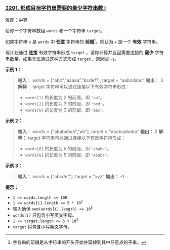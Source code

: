 ### [3291\. 形成目标字符串需要的最少字符串数 I](https://leetcode.cn/problems/minimum-number-of-valid-strings-to-form-target-i/)

难度：中等

给你一个字符串数组 `words` 和一个字符串 `target`。

如果字符串 `x` 是 `words` 中 **任意** 字符串的 **前缀**[^1]，则认为 `x` 是一个 **有效** 字符串。

现计划通过 **连接** 有效字符串形成 `target` ，请你计算并返回需要连接的 **最少** 字符串数量。如果无法通过这种方式形成 `target`，则返回 `-1`。

**示例 1：**

> **输入：** words = ["abc","aaaaa","bcdef"], target = "aabcdabc"
> **输出：** 3
> **解释：**
> target 字符串可以通过连接以下有效字符串形成：
>
> - `words[1]` 的长度为 2 的前缀，即 `"aa"`。
> - `words[2]` 的长度为 3 的前缀，即 `"bcd"`。
> - `words[0]` 的长度为 3 的前缀，即 `"abc"`。

**示例 2：**

> **输入：** words = ["abababab","ab"], target = "ababaababa"
> **输出：** 2
> **解释：**
> target 字符串可以通过连接以下有效字符串形成：
>
> - `words[0]` 的长度为 5 的前缀，即 `"ababa"`。
> - `words[0]` 的长度为 5 的前缀，即 `"ababa"`。

**示例 3：**

> **输入：** words = ["abcdef"], target = "xyz"
> **输出：** -1

**提示：**

- `1 <= words.length <= 100`
- <code>1 <= words[i].length <= 5 * 10<sup>3</sup></code>
- 输入确保 <code>sum(words[i].length) <= 10<sup>5</sup></code>
- `words[i]` 只包含小写英文字母。
- <code>1 <= target.length <= 5 &times; 10<sup>3</sup></code>
- `target` 只包含小写英文字母。

[^1]: 字符串的前缀是从字符串的开头开始并延伸到其中任意点的子串。
